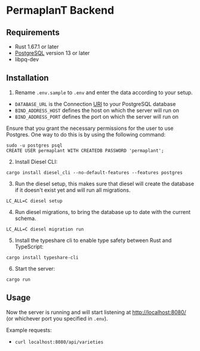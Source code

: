 # PermaplanT Backend

## Requirements

- Rust 1.67.1 or later
- [PostgreSQL](https://www.postgresql.org/download/) version 13 or later
- libpq-dev

## Installation

1. Rename `.env.sample` to `.env` and enter the data according to your setup.

- `DATABASE_URL` is the Connection [URI](https://www.postgresql.org/docs/current/libpq-connect.html#LIBPQ-CONNSTRING) to your PostgreSQL database
- `BIND_ADDRESS_HOST` defines the host on which the server will run on
- `BIND_ADDRESS_PORT` defines the port on which the server will run on

Ensure that you grant the necessary permissions for the user to use Postgres. One way to do this is by using the following command:

``` shell
sudo -u postgres psql
CREATE USER permaplant WITH CREATEDB PASSWORD 'permaplant';
```

2. Install Diesel CLI:

``` shell
cargo install diesel_cli --no-default-features --features postgres
```

3. Run the diesel setup, this makes sure that diesel will create the database if it doesn't exist yet and will run all migrations.

``` shell
LC_ALL=C diesel setup
```

4. Run diesel migrations, to bring the database up to date with the current schema.

``` shell
LC_ALL=C diesel migration run
```


5. Install the typeshare cli to enable type safety between Rust and TypeScript:

``` shell
cargo install typeshare-cli
```

6. Start the server:

``` shell
cargo run
```

## Usage

Now the server is running and will start listening at <http://localhost:8080/> (or whichever port you specified in `.env`).

Example requests:

- `curl localhost:8080/api/varieties`
